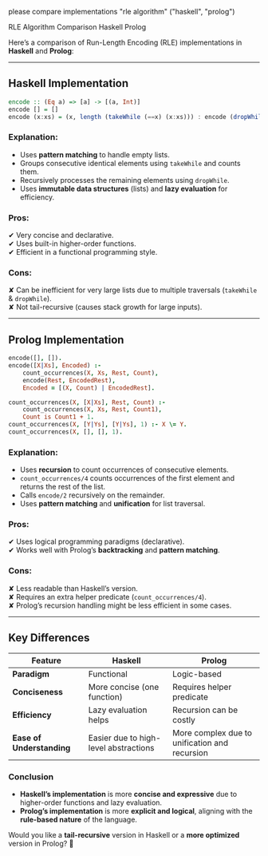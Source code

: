 please compare implementations "rle algorithm" ("haskell", "prolog")

RLE Algorithm Comparison Haskell Prolog

Here’s a comparison of Run-Length Encoding (RLE) implementations in **Haskell** and **Prolog**:

---

## **Haskell Implementation**
```haskell
encode :: (Eq a) => [a] -> [(a, Int)]
encode [] = []
encode (x:xs) = (x, length (takeWhile (==x) (x:xs))) : encode (dropWhile (==x) xs)
```

### **Explanation:**
- Uses **pattern matching** to handle empty lists.
- Groups consecutive identical elements using `takeWhile` and counts them.
- Recursively processes the remaining elements using `dropWhile`.
- Uses **immutable data structures** (lists) and **lazy evaluation** for efficiency.

### **Pros:**
✔ Very concise and declarative.  
✔ Uses built-in higher-order functions.  
✔ Efficient in a functional programming style.  

### **Cons:**
✘ Can be inefficient for very large lists due to multiple traversals (`takeWhile` & `dropWhile`).  
✘ Not tail-recursive (causes stack growth for large inputs).  

---

## **Prolog Implementation**
```prolog
encode([], []).
encode([X|Xs], Encoded) :-
    count_occurrences(X, Xs, Rest, Count),
    encode(Rest, EncodedRest),
    Encoded = [(X, Count) | EncodedRest].

count_occurrences(X, [X|Xs], Rest, Count) :-
    count_occurrences(X, Xs, Rest, Count1),
    Count is Count1 + 1.
count_occurrences(X, [Y|Ys], [Y|Ys], 1) :- X \= Y.
count_occurrences(X, [], [], 1).
```

### **Explanation:**
- Uses **recursion** to count occurrences of consecutive elements.
- `count_occurrences/4` counts occurrences of the first element and returns the rest of the list.
- Calls `encode/2` recursively on the remainder.
- Uses **pattern matching** and **unification** for list traversal.

### **Pros:**
✔ Uses logical programming paradigms (declarative).  
✔ Works well with Prolog’s **backtracking** and **pattern matching**.  

### **Cons:**
✘ Less readable than Haskell’s version.  
✘ Requires an extra helper predicate (`count_occurrences/4`).  
✘ Prolog’s recursion handling might be less efficient in some cases.  

---

## **Key Differences**
| Feature          | Haskell | Prolog |
|-----------------|---------|--------|
| **Paradigm**    | Functional | Logic-based |
| **Conciseness** | More concise (one function) | Requires helper predicate |
| **Efficiency**  | Lazy evaluation helps | Recursion can be costly |
| **Ease of Understanding** | Easier due to high-level abstractions | More complex due to unification and recursion |

### **Conclusion**
- **Haskell’s implementation** is more **concise and expressive** due to higher-order functions and lazy evaluation.
- **Prolog’s implementation** is more **explicit and logical**, aligning with the **rule-based nature** of the language.

Would you like a **tail-recursive** version in Haskell or a **more optimized** version in Prolog? 🚀
